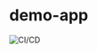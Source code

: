 # demo-app

![CI/CD](https://github.com/dmytro-dorofeiev/demo-app/workflows/CI/CD/badge.svg?branch=main)